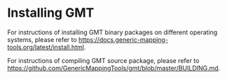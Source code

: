 # Installing GMT

For instructions of installing GMT binary packages on different operating systems,
please refer to https://docs.generic-mapping-tools.org/latest/install.html.

For instructions of compiling GMT source package, please refer to
https://github.com/GenericMappingTools/gmt/blob/master/BUILDING.md.
